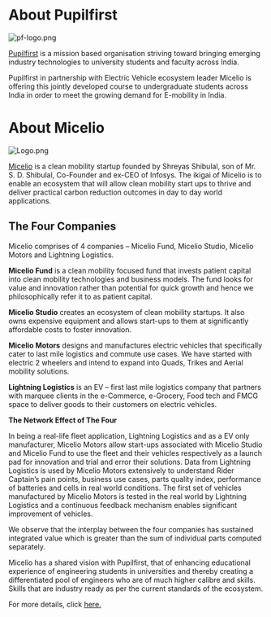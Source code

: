 # About Pupilfirst

![pf-logo.png](https://www.pupilfirst.school/markdown_attachments/3333/iZrQfN7h6LyXl5C1RUFPqA)

[Pupilfirst](https://www.pupilfirst.org/) is a mission based organisation striving toward bringing emerging industry technologies to university students and faculty across India. 

Pupilfirst in partnership with Electric Vehicle ecosystem leader Micelio is offering this jointly developed course to undergraduate students across India in order to meet the growing demand for E-mobility in India. 

# About Micelio

![Logo.png](https://demo.pflms.com/markdown_attachments/3108/Z4S6fp-HVaud0CRsnsDBFA)

[Micelio](https://www.micelio.com) is a clean mobility startup founded by Shreyas Shibulal, son of Mr. S. D. Shibulal, Co-Founder and ex-CEO of Infosys. The ikigai of Micelio is to enable an ecosystem that will allow clean mobility start ups to thrive and deliver practical carbon reduction outcomes in day to day world applications. 

## The Four Companies

Micelio comprises of 4 companies – Micelio Fund, Micelio Studio, Micelio Motors and Lightning Logistics. 

**Micelio Fund** is a clean mobility focused fund that invests patient capital into clean mobility technologies and business models. The fund looks for value and innovation rather than potential for quick growth and hence we philosophically refer it to as patient capital. 

**Micelio Studio** creates an ecosystem of clean mobility startups. It also owns expensive equipment and allows start-ups to them at significantly affordable costs to foster innovation. 

**Micelio Motors** designs and manufactures electric vehicles that specifically cater to last mile logistics and commute use cases. We have started with electric 2 wheelers and intend to expand into Quads, Trikes and Aerial mobility solutions. 

**Lightning Logistics** is an EV – first last mile logistics company that partners with marquee clients in the e-Commerce, e-Grocery, Food tech and FMCG space to deliver goods to their customers on electric vehicles. 

**The Network Effect of The Four**

In being a real-life fleet application, Lightning Logistics and as a EV only manufacturer, Micelio Motors allow start-ups associated with Micelio Studio and Micelio Fund to use the fleet and their vehicles respectively as a launch pad for innovation and trial and error their solutions. Data from Lightning Logistics is used by Micelio Motors extensively to understand Rider Captain’s pain points, business use cases, parts quality index, performance of batteries and cells in real world conditions. The first set of vehicles manufactured by Micelio Motors is tested in the real world by Lightning Logistics and a continuous feedback mechanism enables significant improvement of vehicles.
  
We observe that the interplay between the four companies has sustained integrated value which is greater than the sum of individual parts computed separately.

Micelio has a shared vision with Pupilfirst, that of enhancing educational experience of engineering students in universities and thereby creating a differentiated pool of engineers who are of much higher calibre and skills. Skills that are industry ready as per the current standards of the ecosystem.

For more details, click [here.](https://ev.pupilfirst.org/)